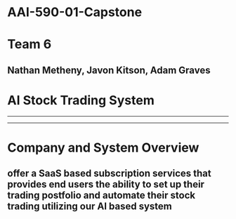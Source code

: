# AAI-590-01-Capstone
# Team 6
## Nathan Metheny, Javon Kitson, Adam Graves
# AI Stock Trading System
-------------------------------------------------------------------------------------------------------------------
-------------------------------------------------------------------------------------------------------------------
# Company and System Overview
## offer a SaaS based subscription services that provides end users the ability to set up their trading postfolio and  automate their stock trading utilizing our AI based system


